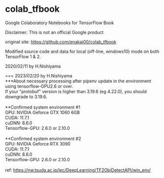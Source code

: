 # colab_tfbook

Google Colaboratory Notebooks for TensorFlow Book

Disclaimer: This is not an official Google product

original site: https://github.com/enakai00/colab_tfbook

Modified source code and data for local (off-line, windows10) mode on both TensorFlow 1 & 2.

2020/02/11 by H.Nishiyama

=== 2023/02/20 by H.Nishiyama<br>
***About necessary processing after pipenv update in the environment using tensorflow-GPU2.6 or over.<br>
If your "protobuf" version is higher than 3.19.6 (eg 4.22.0), you should downgrade to 3.19.6.<br><br>
**Confirmed system environment #1<br>
GPU: NVIDIA Geforce GTX 1060 6GB<br>
CUDA: 11.7.1<br>
cuDNN: 8.6.0<br>
Tensorflow-GPU: 2.6.0 or 2.10.0<br><br>
**Confirmed system environment #2<br>
GPU: NVIDIA Geforce RTX 3090<br>
CUDA: 11.7.1<br>
cuDNN: 8.6.0<br>
Tensorflow-GPU: 2.6.0 or 2.10.0<br><br>
ref: https://nw.tsuda.ac.jp/lec/DeepLearning/TF2ObjDetectAPI/win_env/
